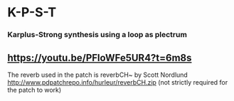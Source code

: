 # K-P-S-T
### Karplus-Strong synthesis using a loop as plectrum

https://youtu.be/PFloWFe5UR4?t=6m8s
---

The reverb used in the patch is reverbCH~ by Scott Nordlund
http://www.pdpatchrepo.info/hurleur/reverbCH.zip
(not strictly required for the patch to work)
